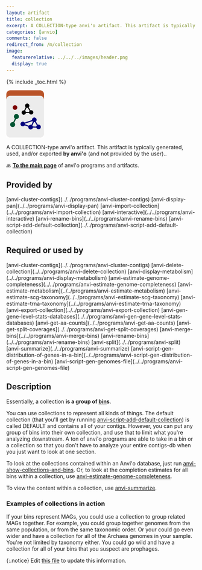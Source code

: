 ```yaml
---
layout: artifact
title: collection
excerpt: A COLLECTION-type anvi'o artifact. This artifact is typically generated, used, and/or exported by anvi'o (and not provided by the user)..
categories: [anvio]
comments: false
redirect_from: /m/collection
image:
  featurerelative: ../../../images/header.png
  display: true
---
```



{% include _toc.html %}


<img src="../../images/icons/COLLECTION.png" alt="COLLECTION" style="width:100px; border:none" />

A COLLECTION-type anvi'o artifact. This artifact is typically generated, used, and/or exported **by anvi'o** (and not provided by the user)..

🔙 **[To the main page](../../)** of anvi'o programs and artifacts.

## Provided by


<p style="text-align: left" markdown="1"><span class="artifact-p">[anvi-cluster-contigs](../../programs/anvi-cluster-contigs)</span> <span class="artifact-p">[anvi-display-pan](../../programs/anvi-display-pan)</span> <span class="artifact-p">[anvi-import-collection](../../programs/anvi-import-collection)</span> <span class="artifact-p">[anvi-interactive](../../programs/anvi-interactive)</span> <span class="artifact-p">[anvi-rename-bins](../../programs/anvi-rename-bins)</span> <span class="artifact-p">[anvi-script-add-default-collection](../../programs/anvi-script-add-default-collection)</span></p>


## Required or used by


<p style="text-align: left" markdown="1"><span class="artifact-r">[anvi-cluster-contigs](../../programs/anvi-cluster-contigs)</span> <span class="artifact-r">[anvi-delete-collection](../../programs/anvi-delete-collection)</span> <span class="artifact-r">[anvi-display-metabolism](../../programs/anvi-display-metabolism)</span> <span class="artifact-r">[anvi-estimate-genome-completeness](../../programs/anvi-estimate-genome-completeness)</span> <span class="artifact-r">[anvi-estimate-metabolism](../../programs/anvi-estimate-metabolism)</span> <span class="artifact-r">[anvi-estimate-scg-taxonomy](../../programs/anvi-estimate-scg-taxonomy)</span> <span class="artifact-r">[anvi-estimate-trna-taxonomy](../../programs/anvi-estimate-trna-taxonomy)</span> <span class="artifact-r">[anvi-export-collection](../../programs/anvi-export-collection)</span> <span class="artifact-r">[anvi-gen-gene-level-stats-databases](../../programs/anvi-gen-gene-level-stats-databases)</span> <span class="artifact-r">[anvi-get-aa-counts](../../programs/anvi-get-aa-counts)</span> <span class="artifact-r">[anvi-get-split-coverages](../../programs/anvi-get-split-coverages)</span> <span class="artifact-r">[anvi-merge-bins](../../programs/anvi-merge-bins)</span> <span class="artifact-r">[anvi-rename-bins](../../programs/anvi-rename-bins)</span> <span class="artifact-r">[anvi-split](../../programs/anvi-split)</span> <span class="artifact-r">[anvi-summarize](../../programs/anvi-summarize)</span> <span class="artifact-r">[anvi-script-gen-distribution-of-genes-in-a-bin](../../programs/anvi-script-gen-distribution-of-genes-in-a-bin)</span> <span class="artifact-r">[anvi-script-gen-genomes-file](../../programs/anvi-script-gen-genomes-file)</span></p>


## Description

Essentially, a collection **is a group of <span class="artifact-n">[bin](/help/main/artifacts/bin)</span>s**.

You can use collections to represent all kinds of things. The default collection (that you'll get by running <span class="artifact-p">[anvi-script-add-default-collection](/help/main/programs/anvi-script-add-default-collection)</span>) is called DEFAULT and contains all of your contigs. However, you can put any group of bins into their own collection, and use that to limit what you're analyzing downstream. A ton of anvi'o programs are able to take in a bin or a collection so that you don't have to analyze your entire contigs-db when you just want to look at one section. 

To look at the collections contained within an Anvi'o database, just run <span class="artifact-p">[anvi-show-collections-and-bins](/help/main/programs/anvi-show-collections-and-bins)</span>. Or, to look at the completion estimates for all bins within a collection, use <span class="artifact-p">[anvi-estimate-genome-completeness](/help/main/programs/anvi-estimate-genome-completeness)</span>.

To view the content within a collection, use <span class="artifact-p">[anvi-summarize](/help/main/programs/anvi-summarize)</span>.

### Examples of collections in action

If your bins represent MAGs, you could use a collection to group related MAGs together. For example, you could group together genomes from the same population, or from the same taxonomic order. Or your could go even wider and have a collection for all of the Archaea genomes in your sample. You're not limited by taxonomy either. You could go wild and have a collection for all of your bins that you suspect are prophages. 



{:.notice}
Edit [this file](https://github.com/merenlab/anvio/tree/master/anvio/docs/artifacts/collection.md) to update this information.

